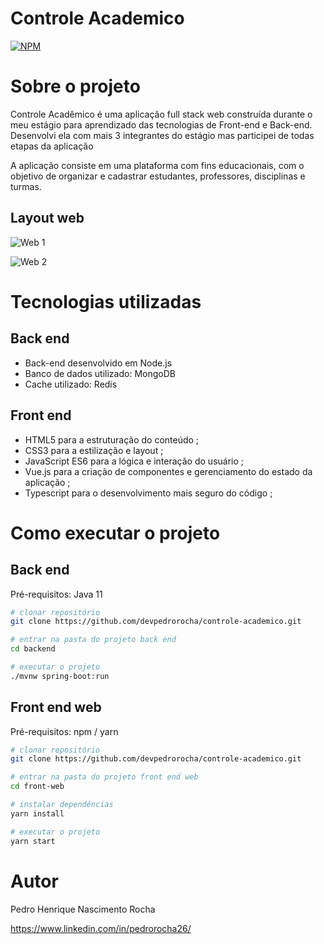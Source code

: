 # Controle Academico
[![NPM](https://img.shields.io/npm/l/react)](https://github.com/devsuperior/sds1-wmazoni/blob/master/LICENSE) 

# Sobre o projeto


Controle Acadêmico é uma aplicação full stack web construída durante o meu estágio para aprendizado das tecnologias de Front-end e Back-end. Desenvolvi ela com mais 3 integrantes do estágio mas participei de todas etapas da aplicação

A aplicação consiste em uma plataforma com fins educacionais, com o objetivo de organizar e cadastrar estudantes, professores, disciplinas e turmas.

## Layout web
![Web 1]()

![Web 2]()


# Tecnologias utilizadas
## Back end
- Back-end desenvolvido em Node.js
- Banco de dados utilizado: MongoDB
- Cache utilizado: Redis

## Front end
- HTML5 para a estruturação do conteúdo ;
- CSS3 para a estilização e layout ; 
- JavaScript ES6 para a lógica e interação do usuário ; 
- Vue.js para a criação de componentes e gerenciamento do estado da aplicação ;
- Typescript para o desenvolvimento mais seguro do código ; 

# Como executar o projeto

## Back end
Pré-requisitos: Java 11

```bash
# clonar repositório
git clone https://github.com/devpedrorocha/controle-academico.git

# entrar na pasta do projeto back end
cd backend

# executar o projeto
./mvnw spring-boot:run
```

## Front end web
Pré-requisitos: npm / yarn

```bash
# clonar repositório
git clone https://github.com/devpedrorocha/controle-academico.git

# entrar na pasta do projeto front end web
cd front-web

# instalar dependências
yarn install

# executar o projeto
yarn start
```

# Autor

Pedro Henrique Nascimento Rocha 

https://www.linkedin.com/in/pedrorocha26/

